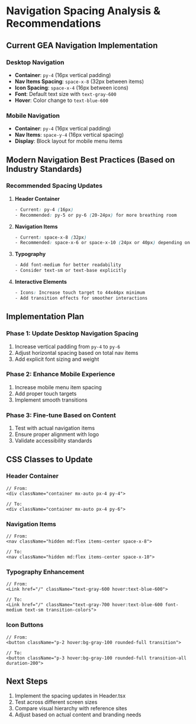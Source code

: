 # Navigation Spacing Analysis & Recommendations

## Current GEA Navigation Implementation

### Desktop Navigation
- **Container**: `py-4` (16px vertical padding)
- **Nav Items Spacing**: `space-x-8` (32px between items)
- **Icon Spacing**: `space-x-4` (16px between icons)
- **Font**: Default text size with `text-gray-600`
- **Hover**: Color change to `text-blue-600`

### Mobile Navigation
- **Container**: `py-4` (16px vertical padding)
- **Nav Items**: `space-y-4` (16px vertical spacing)
- **Display**: Block layout for mobile menu items

## Modern Navigation Best Practices (Based on Industry Standards)

### Recommended Spacing Updates

1. **Header Container**
   ```css
   - Current: py-4 (16px)
   - Recommended: py-5 or py-6 (20-24px) for more breathing room
   ```

2. **Navigation Items**
   ```css
   - Current: space-x-8 (32px)
   - Recommended: space-x-6 or space-x-10 (24px or 40px) depending on item count
   ```

3. **Typography**
   ```css
   - Add font-medium for better readability
   - Consider text-sm or text-base explicitly
   ```

4. **Interactive Elements**
   ```css
   - Icons: Increase touch target to 44x44px minimum
   - Add transition effects for smoother interactions
   ```

## Implementation Plan

### Phase 1: Update Desktop Navigation Spacing
1. Increase vertical padding from `py-4` to `py-6`
2. Adjust horizontal spacing based on total nav items
3. Add explicit font sizing and weight

### Phase 2: Enhance Mobile Experience
1. Increase mobile menu item spacing
2. Add proper touch targets
3. Implement smooth transitions

### Phase 3: Fine-tune Based on Content
1. Test with actual navigation items
2. Ensure proper alignment with logo
3. Validate accessibility standards

## CSS Classes to Update

### Header Container
```tsx
// From:
<div className="container mx-auto px-4 py-4">

// To:
<div className="container mx-auto px-4 py-6">
```

### Navigation Items
```tsx
// From:
<nav className="hidden md:flex items-center space-x-8">

// To:
<nav className="hidden md:flex items-center space-x-10">
```

### Typography Enhancement
```tsx
// From:
<Link href="/" className="text-gray-600 hover:text-blue-600">

// To:
<Link href="/" className="text-gray-700 hover:text-blue-600 font-medium text-sm transition-colors">
```

### Icon Buttons
```tsx
// From:
<button className="p-2 hover:bg-gray-100 rounded-full transition">

// To:
<button className="p-3 hover:bg-gray-100 rounded-full transition-all duration-200">
```

## Next Steps
1. Implement the spacing updates in Header.tsx
2. Test across different screen sizes
3. Compare visual hierarchy with reference sites
4. Adjust based on actual content and branding needs